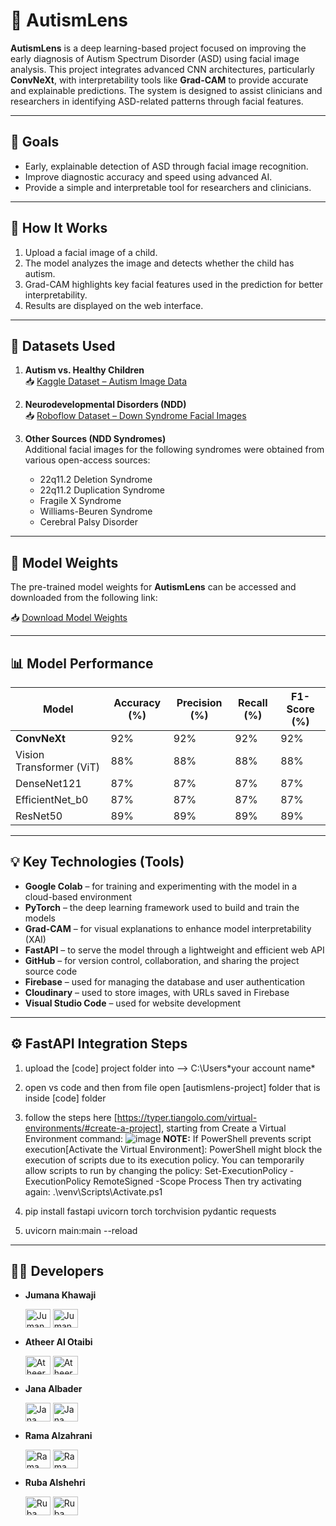 # 🧠 AutismLens

**AutismLens** is a deep learning-based project focused on improving the early diagnosis of Autism Spectrum Disorder (ASD) using facial image analysis. This project integrates advanced CNN architectures, particularly **ConvNeXt**, with interpretability tools like **Grad-CAM** to provide accurate and explainable predictions. The system is designed to assist clinicians and researchers in identifying ASD-related patterns through facial features.

---

## 🎯 Goals

- Early, explainable detection of ASD through facial image recognition.
- Improve diagnostic accuracy and speed using advanced AI.
- Provide a simple and interpretable tool for researchers and clinicians.

---
## 🧩 How It Works

1. Upload a facial image of a child.
2. The model analyzes the image and detects whether the child has autism.
3. Grad-CAM highlights key facial features used in the prediction for better interpretability.
4. Results are displayed on the web  interface.

---


## 📂 Datasets Used

1. **Autism vs. Healthy Children**  
   📥 [Kaggle Dataset – Autism Image Data](https://www.kaggle.com/datasets/cihan063/autism-image-data)

2. **Neurodevelopmental Disorders (NDD)**  
   📥 [Roboflow Dataset – Down Syndrome Facial Images](https://universe.roboflow.com/shreeya-ywxmu/ds-pranf/dataset/1)

3. **Other Sources (NDD Syndromes)**  
   Additional facial images for the following syndromes were obtained from various open-access sources:
   - 22q11.2 Deletion Syndrome  
   - 22q11.2 Duplication Syndrome  
   - Fragile X Syndrome  
   - Williams-Beuren Syndrome  
   - Cerebral Palsy Disorder
---

## 📂 Model Weights

The pre-trained model weights for **AutismLens** can be accessed and downloaded from the following link:

📥 [Download Model Weights](https://drive.google.com/drive/folders/1xmJkqmGAzoQ5ht7p5mWyXEBKwUGTYfjW?usp=drive_link)

---
## 📊 Model Performance

| Model                 | Accuracy (%) | Precision (%) | Recall (%) | F1-Score (%) |
|----------------------|--------------|----------------|-------------|----------------|
| **ConvNeXt**              | 92%          | 92%            | 92%         | 92%            |
| Vision Transformer (ViT) | 88%          | 88%            | 88%         | 88%            |
| DenseNet121              | 87%          | 87%            | 87%         | 87%            |
| EfficientNet_b0          | 87%          | 87%            | 87%         | 87%            |
| ResNet50                 | 89%          | 89%            | 89%         | 89%            |

---

## 💡 Key Technologies (Tools)

- **Google Colab** – for training and experimenting with the model in a cloud-based environment  
- **PyTorch** – the deep learning framework used to build and train the models  
- **Grad-CAM** – for visual explanations to enhance model interpretability (XAI)  
- **FastAPI** – to serve the model through a lightweight and efficient web API  
- **GitHub** – for version control, collaboration, and sharing the project source code  
- **Firebase** – used for managing the database and user authentication
- **Cloudinary** – used to store images, with URLs saved in Firebase   
- **Visual Studio Code** – used for website development  


---

## ⚙️ FastAPI Integration Steps

1. upload the [code] project folder into --> C:\Users\*your account name*
2. open vs code and then from file open [autismlens-project] folder that is inside [code] folder
3. follow the steps here [https://typer.tiangolo.com/virtual-environments/#create-a-project], starting from Create a Virtual Environment command:
   ![image](https://github.com/user-attachments/assets/ac8f42ac-efe6-4db9-abaa-add87780da4d)
   **NOTE:**
   If PowerShell prevents script execution[Activate the Virtual Environment]: PowerShell might block the execution of scripts due to its execution policy. You can temporarily allow scripts to run by changing the policy:
    Set-ExecutionPolicy -ExecutionPolicy RemoteSigned -Scope Process
Then try activating again:
    .\venv\Scripts\Activate.ps1

4. pip install fastapi uvicorn torch torchvision pydantic requests
5. uvicorn main:main --reload
---
## 👩‍💻 Developers

- **Jumana Khawaji**  
  <p align="left">
    <a href="https://github.com/iijumanaAhmed" target="_blank"><img align="center" src="https://raw.githubusercontent.com/rahuldkjain/github-profile-readme-generator/master/src/images/icons/Social/github.svg" alt="Jumana Khawaji" height="30" width="40" /></a>
    <a href="https://www.linkedin.com/in/jumana-khawaji-0488382b8" target="_blank"><img align="center" src="https://raw.githubusercontent.com/rahuldkjain/github-profile-readme-generator/master/src/images/icons/Social/linked-in-alt.svg" alt="Jumana Khawaji" height="30" width="40" /></a>
  </p>

- **Atheer Al Otaibi**  
  <p align="left">
    <a href="https://github.com/AtheerMishal" target="_blank"><img align="center" src="https://raw.githubusercontent.com/rahuldkjain/github-profile-readme-generator/master/src/images/icons/Social/github.svg" alt="Atheer Al Otaibi" height="30" width="40" /></a>
    <a href="https://www.linkedin.com/in/atheer-mishal-al-otaibi/" target="_blank"><img align="center" src="https://raw.githubusercontent.com/rahuldkjain/github-profile-readme-generator/master/src/images/icons/Social/linked-in-alt.svg" alt="Atheer Al Otaibi" height="30" width="40" /></a>
  </p>

- **Jana Albader**  
  <p align="left">
    <a href="https://github.com/janaalbader28" target="_blank"><img align="center" src="https://raw.githubusercontent.com/rahuldkjain/github-profile-readme-generator/master/src/images/icons/Social/github.svg" alt="Jana Albader" height="30" width="40" /></a>
    <a href="https://www.linkedin.com/in/jana-albader/" target="_blank"><img align="center" src="https://raw.githubusercontent.com/rahuldkjain/github-profile-readme-generator/master/src/images/icons/Social/linked-in-alt.svg" alt="Jana Albader" height="30" width="40" /></a>
  </p>

- **Rama Alzahrani**  
  <p align="left">
    <a href="https://github.com/RamaKhalid" target="_blank"><img align="center" src="https://raw.githubusercontent.com/rahuldkjain/github-profile-readme-generator/master/src/images/icons/Social/github.svg" alt="Rama Alzahrani" height="30" width="40" /></a>
    <a href="https://www.linkedin.com/in/rama-alzahrani-6ba7362b6/" target="_blank"><img align="center" src="https://raw.githubusercontent.com/rahuldkjain/github-profile-readme-generator/master/src/images/icons/Social/linked-in-alt.svg" alt="Rama Alzahrani" height="30" width="40" /></a>
  </p>

- **Ruba Alshehri**  
  <p align="left">
    <a href="https://github.com/ruba-21" target="_blank"><img align="center" src="https://raw.githubusercontent.com/rahuldkjain/github-profile-readme-generator/master/src/images/icons/Social/github.svg" alt="Ruba Alshehri" height="30" width="40" /></a>
    <a href="https://www.linkedin.com/in/ruba-alshehri-069a32281/?locale=en_US" target="_blank"><img align="center" src="https://raw.githubusercontent.com/rahuldkjain/github-profile-readme-generator/master/src/images/icons/Social/linked-in-alt.svg" alt="Ruba Alshehri" height="30" width="40" /></a>
  </p>


